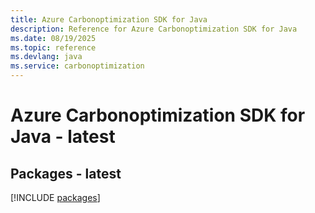 ```yaml
---
title: Azure Carbonoptimization SDK for Java
description: Reference for Azure Carbonoptimization SDK for Java
ms.date: 08/19/2025
ms.topic: reference
ms.devlang: java
ms.service: carbonoptimization
---
```

# Azure Carbonoptimization SDK for Java - latest
## Packages - latest
[!INCLUDE [packages](carbonoptimization-index.md)]